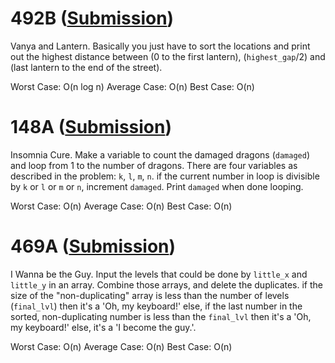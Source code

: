 # 492B ([Submission](https://codeforces.com/contest/492/submission/42827282))
Vanya and Lantern. Basically you just have to sort the locations and print out the highest distance between (0 to the first lantern), (`highest_gap`/2) and (last lantern to the end of the street).

Worst Case: O(n log n)
Average Case: O(n)
Best Case: O(n)

# 148A ([Submission](https://codeforces.com/contest/148/submission/42824649))
Insomnia Cure. Make a variable to count the damaged dragons (`damaged`) and loop from 1 to the number of dragons. There are four variables as described in the problem: `k`, `l`, `m`, `n`. if the current number in loop is divisible by `k` or `l` or `m`  or `n`, increment `damaged`. Print `damaged` when done looping.

Worst Case: O(n)
Average Case: O(n)
Best Case: O(n)

# 469A ([Submission](https://codeforces.com/contest/469/submission/42824193))
I Wanna be the Guy. Input the levels that could be done by `little_x` and `little_y` in an array. Combine those arrays, and delete the duplicates.
if the size of the "non-duplicating" array is less than the number of levels (`final_lvl`) then it's a 'Oh, my keyboard!' else, if the last number in the sorted, non-duplicating number is less than the `final_lvl` then it's a 'Oh, my keyboard!' else, it's a 'I become the guy.'.

Worst Case: O(n)
Average Case: O(n)
Best Case: O(n)
